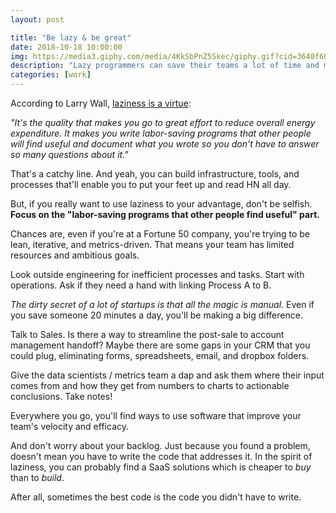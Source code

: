 ```yaml
---
layout: post

title: "Be lazy & be great"
date: 2018-10-18 10:00:00
img: https://media3.giphy.com/media/4KkSbPnZ5Skec/giphy.gif?cid=3640f6095bc538527351646c6fcbc93d
description: "Lazy programmers can save their teams a lot of time and money"
categories: [work]
---
```


According to Larry Wall, [laziness is a virtue](http://threevirtues.com/):

_"It's the quality that makes you go to great effort to reduce overall energy expenditure. It makes you write labor-saving programs that other people will find useful and document what you wrote so you don't have to answer so many questions about it."_

That's a catchy line. And yeah, you can build infrastructure, tools, and processes that'll enable you to put your feet up and read HN all day.

But, if you really want to use laziness to your advantage, don't be selfish. **Focus on the "labor-saving programs that other people find useful" part.**

Chances are, even if you're at a Fortune 50 company, you're trying to be lean, iterative, and metrics-driven. That means your team has limited resources and ambitious goals.

Look outside engineering for inefficient processes and tasks. Start with operations. Ask if they need a hand with linking Process A to B. 

_The dirty secret of a lot of startups is that all the magic is manual._ Even if you save someone 20 minutes a day, you'll be making a big difference.

Talk to Sales. Is there a way to streamline the post-sale to account management handoff? Maybe there are some gaps in your CRM that you could plug, eliminating forms, spreadsheets, email, and dropbox folders.

Give the data scientists / metrics team a dap and ask them where their input comes from and how they get from numbers to charts to actionable conclusions. Take notes!

Everywhere you go, you'll find ways to use software that improve your team's velocity and efficacy. 

And don't worry about your backlog. Just because you found a problem, doesn't mean you have to write the code that addresses it. In the spirit of laziness, you can probably find a SaaS solutions which is cheaper to _buy_ than to _build_. 

After all, sometimes the best code is the code you didn't have to write.